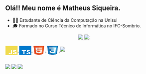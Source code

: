 ## Olá!! Meu nome é Matheus Siqueira.

- 👨‍💻 Estudante de Ciência da Computação na Unisul
- 🎓 Formado no Curso Técnico de Informática no IFC-Sombrio.

<div align="center">
  <a href="https://github.com/bayersiq">
  <img height="180em" src="https://github-readme-stats.vercel.app/api?username=bayersiq&show_icons=true&theme=dracula&include_all_commits=true&count_private=true"/>
  <img height="180em" src="https://github-readme-stats.vercel.app/api/top-langs/?username=bayersiq&layout=compact&langs_count=7&theme=dracula"/>
</div>
  
<div style="display: inline_block"><br>
  <img align="center" alt="Math-Js" height="30" width="40" src="https://raw.githubusercontent.com/devicons/devicon/master/icons/javascript/javascript-plain.svg">
  <img align="center" alt="Math-Ts" height="30" width="40" src="https://raw.githubusercontent.com/devicons/devicon/master/icons/typescript/typescript-plain.svg">
  <img align="center" alt="Math-HTML" height="30" width="40" src="https://raw.githubusercontent.com/devicons/devicon/master/icons/html5/html5-original.svg">
  <img align="center" alt="Math-CSS" height="30" width="40" src="https://raw.githubusercontent.com/devicons/devicon/master/icons/css3/css3-original.svg">
  <img src="https://camo.githubusercontent.com/5cf84438ebe25f8c8f593a9d3ae9778cfd4716c16b4ea9dc740bb3197c721fe5/68747470733a2f2f736b696c6c69636f6e732e6465762f69636f6e733f693d63732c646f746e65742c70792c747970657363726970742c6a732c616e67756c61722c72656163742c6e6f64656a732c68746d6c2c6373732c676974" data-canonical-src="https://skillicons.dev/icons?i=cs,dotnet,py,typescript,js,angular,react,nodejs,html,css,git" style="max-width: 100%;">
</div>
  
  
  ##
  
  
<div>
  <a href="https://instagram.com/matheus.bsiq" target="_blank"><img src="https://img.shields.io/badge/-Instagram-%23E4405F?style=for-the-badge&logo=instagram&logoColor=white" target="_blank"></a>
  <a href = "mailto:matheusbsiq13@gmail.com"><img src="https://img.shields.io/badge/-Gmail-%23333?style=for-the-badge&logo=gmail&logoColor=white" target="_blank"></a>
  <a href="https://www.linkedin.com/in/matheus-siqueira-77b180200" target="_blank"><img src="https://img.shields.io/badge/-LinkedIn-%230077B5?style=for-the-badge&logo=linkedin&logoColor=white" target="_blank"></a>   
</div>
